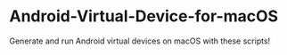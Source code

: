# Android-Virtual-Device-for-macOS
Generate and run Android virtual devices on macOS with these scripts!
